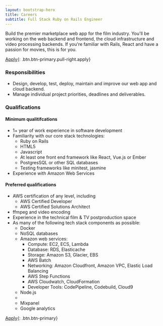 ```yaml
---
layout: bootstrap-hero
title: Careers
subtitle: Full Stack Ruby on Rails Engineer
---
```

Build the premier marketplace web app for the film industry. You'll be working on the web backend and frontend, the cloud infrastructure and video processing backends. If you're familiar with Rails, React and have a passion for movies, this is for you.

[Apply](https://filmhub.zendesk.com/hc/en-us/requests/new){: .btn.btn-primary.pull-right.apply}

### Responsibilities

- Design, develop, test, deploy, maintain and improve our web app and cloud backend.
- Manage individual project priorities, deadlines and deliverables.

### Qualifications

#### Minimum qualitifcations

- 1+ year of work experience in software development
- Familiarity with our core stack technologies:
  + Ruby on Rails
  + HTML5
  + Javascript
  + At least one front end framework like React, Vue.js or Ember
  + PostgresSQL or other SQL databases
  + Testing frameworks like minitest, jasmine
- Experience with Amazon Web Services

#### Preferred qualifications

- AWS certification of any level, including
  + AWS Certified Developer
  + AWS Certified Solutions Architect
- ffmpeg and video encoding
- Experience in the technical film & TV postproduction space
- As many of the following tech stack components as possible:
  + Docker
  + NoSQL databases
  + Amazon web services:
    + Compute: EC2, ECS, Lambda
    + Database: RDS, Elasticache
    + Storage: Amazon S3, Glacier, EBS
    + AWS Batch
    + Networking: Amazon Cloudfront, Amazon VPC, Elastic Load Balancing
    + AWS Step Functions
    + AWS Cloudwatch, CloudFormation
    + Developer Tools: CodePipeline, Codebuild, Cloud9
  + Node.js
  +
  + Mixpanel
  + Google analytics

[Apply](https://filmhub.zendesk.com/hc/en-us/requests/new){: .btn.btn-primary}

